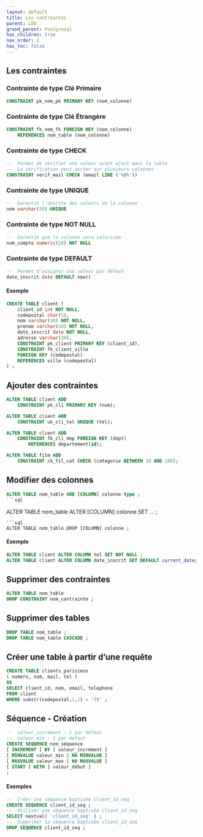 ```yaml
---
layout: default
title: Les contraintes
parent: LDD
grand_parent: Postgresql
has_children: true
nav_order: 2
has_toc: false
---
```


## Les contraintes

### Contrainte de type Clé Primaire

```sql
CONSTRAINT pk_nom_pk PRIMARY KEY (nom_colonne)
```

### Contrainte de type Clé Étrangère

```sql
CONSTRAINT fk_nom_fk FOREIGN KEY (nom_colonne)
    REFERENCES nom_table (nom_colonne)
```

### Contrainte de type CHECK

```sql
--  Permet de vérifier une valeur avant ajout dans la table
--  La vérification peut porter sur plusieurs colonnes
CONSTRAINT verif_mail CHECK (email LIKE ('%@%'))
```

### Contrainte de type UNIQUE

```sql
--  Garantie l'unicité des valeurs de la colonne
nom varchar(30) UNIQUE
```

### Contrainte de type NOT NULL

```sql
--  Garantie que la colonne sera valorisée
num_compte numeric(10) NOT NULL
```

### Contrainte de type DEFAULT

```sql
--  Permet d'assigner une valeur par défaut
date_inscrit date DEFAULT now()
```

#### Exemple

```sql
CREATE TABLE client (
    client_id int NOT NULL,
    codepostal char(5),
    nom varchar(30) NOT NULL,
    prenom varchar(30) NOT NULL,
    date_inscrit date NOT NULL,
    adresse varchar(30),
    CONSTRAINT pk_client PRIMARY KEY (client_id),
    CONSTRAINT fk_client_ville
    FOREIGN KEY (codepostal)
    REFERENCES ville (codepostal)
) ;
```

## Ajouter des contraintes

```sql
ALTER TABLE client ADD
    CONSTRAINT pk_cli PRIMARY KEY (num);
```

```sql
ALTER TABLE client ADD
    CONSTRAINT uk_cli_tel UNIQUE (tel);
```

```sql
ALTER TABLE client ADD
    CONSTRAINT fk_cli_dep FOREIGN KEY (dept)
        REFERENCES departement(id);
```

```sql
ALTER TABLE film ADD
    CONSTRAINT ck_fil_cat CHECK (categorie BETWEEN 10 AND 100);
```

## Modifier des colonnes

````sql
ALTER TABLE nom_table ADD [COLUMN] colonne type ;
```sql
````

ALTER TABLE nom_table ALTER [COLUMN] colonne SET … ;

````
```sql
ALTER TABLE nom_table DROP [COLUMN] colonne ;
````

#### Exemple

```sql
ALTER TABLE client ALTER COLUMN tel SET NOT NULL ;
ALTER TABLE client ALTER COLUMN date_inscrit SET DEFAULT current_date;
```

## Supprimer des contraintes

```sql
ALTER TABLE nom_table
DROP CONSTRAINT nom_contrainte ;
```

## Supprimer des tables

```sql
DROP TABLE nom_table ;
DROP TABLE nom_table CASCADE ;
```

## Créer une table à partir d’une requête

```sql
CREATE TABLE clients_parisiens
( numero, nom, mail, tel )
AS
SELECT client_id, nom, email, telephone
FROM client
WHERE substr(codepostal,1,2) = '75' ;
```

## Séquence - Création

```sql
--  valeur_incrément : 1 par défaut
--  valeur_min : 1 par défaut
CREATE SEQUENCE nom_séquence
[ INCREMENT [ BY ] valeur_incrément ]
[ MINVALUE valeur_min | NO MINVALUE ]
[ MAXVALUE valeur_max | NO MAXVALUE ]
[ START [ WITH ] valeur_début ]
;
```

#### Exemples

```sql
--  Créer une séquence baptisée client_id_seq
CREATE SEQUENCE client_id_seq ;
--  Utiliser une séquence baptisée client_id_seq
SELECT nextval( 'client_id_seq' ) ;
--  Supprimer la séquence baptisée client_id_seq
DROP SEQUENCE client_id_seq ;
```
